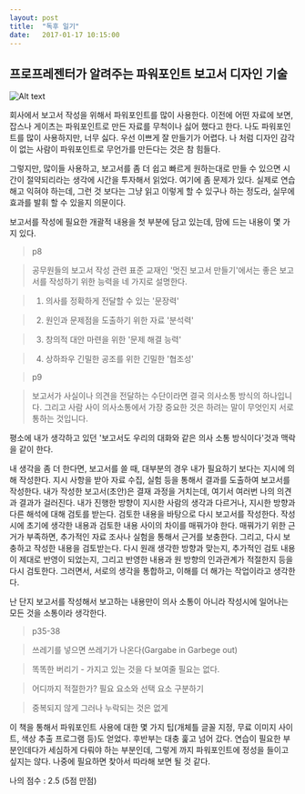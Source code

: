 ```yaml
---
layout: post
title:  "독후 일기"
date:   2017-01-17 10:15:00
---
```


## 프로프레젠터가 알려주는 파워포인트 보고서 디자인 기술

![Alt text](/home/Jekyll/mysite/Park-Youngjeung.github.io/images/20170117-1.jpg)

회사에서 보고서 작성을 위해서 파워포인트를 많이 사용한다. 이전에 어떤 자료에 보면, 잡스나 게이츠는 파워포인트로 만든 자료를 무척이나 싫어 했다고 한다.
나도 파워포인트를 많이 사용하지만, 너무 싫다. 우선 이쁘게 잘 만들기가 어렵다. 나 처럼 디자인 감각이 없는 사람이 파워포인트로 무언가를 만든다는 것은 참 힘들다.


그렇지만, 많이들 사용하고, 보고서를 좀 더 쉽고 빠르게 원하는대로 만들 수 있으면 시간이 절약되리라는 생각에 시간을 투자해서 읽었다.
여기에 좀 문제가 있다. 실제로 연습해고 익혀야 하는데, 그런 것 보다는 그냥 읽고 이렇게 할 수 있구나 하는 정도라, 실무에 효과를 발휘 할 수 있을지 의문이다.

보고서를 작성에 필요한 개괄적 내용을 첫 부분에 담고 있는데, 맘에 드는 내용이 몇 가지 있다.

> p8

> 공무원들의 보고서 작성 관련 표준 교재인 '멋진 보고서 만들기'에서는 좋은 보고서를 작성하기 위한 능력을 네 가지로 설명한다.

> 1) 의사를 정확하게 전달할 수 있는 '문장력'

> 2) 원인과 문제점을 도출하기 위한 자료 '분석력'

> 3) 창의적 대안 마련을 위한 '문제 해결 능력'

> 4) 상하좌우 긴밀한 공조를 위한 긴밀한 '협조성'


> p9

> 보고서가 사실이나 의견을 전달하는 수단이라면 결국 의사소통 방식의 하나입니다. 그리고 사람 사이 의사소통에서 가장 중요한 것은 하려는 말이 무엇인지 서로 통하는 것입니다.

평소에 내가 생각하고 있던 '보고서도 우리의 대화와 같은 의사 소통 방식이다'것과 맥락을 같이 한다.

내 생각을 좀 더 한다면, 보고서를 쓸 때, 대부분의 경우 내가 필요하기 보다는 지시에 의해 작성한다. 지시 사항을 받아 자료 수집, 실험 등을 통해서 결과를 도출하여 보고서를 작성한다.
내가 작성한 보고서(초안)은 결재 과정을 거치는데, 여기서 여러번 나의 의견과 결과가 걸러진다. 내가 진행한 방향이 지시한 사람의 생각과 다르거나, 지시한 방향과 다른 해석에 대해 검토를 받는다.
검토한 내용을 바탕으로 다시 보고서를 작성한다. 작성시에 초기에 생각한 내용과 검토한 내용 사이의 차이를 매꿔가야 한다. 매꿔가기 위한 근거가 부족하면, 추가적인 자료 조사나 실험을 통해서 근거를 보충한다.
그리고, 다시 보충하고 작성한 내용을 검토받는다. 다시 원래 생각한 방향과 맞는지, 추가적인 검토 내용이 제대로 반영이 되었는지, 그리고 반영한 내용과 원 방향의 인과관계가 적절한지 등을 다시 검토한다.
그러면서, 서로의 생각을 통합하고, 이해를 더 해가는 작업이라고 생각한다.

난 단지 보고서를 작성해서 보고하는 내용만이 의사 소통이 아니라 작성시에 일어나는 모든 것을 소통이라 생각한다.




> p35-38

> 쓰레기를 넣으면 쓰레기가 나온다(Gargabe in Garbege out)

> 똑똑한 버리기 - 가지고 있는 것을 다 보여줄 필요는 없다.

> 어디까지 적절한가? 필요 요소와 선택 요소 구분하기

> 중복되지 않게 그러나 누락되는 것은 없게



이 책을 통해서 파워포인트 사용에 대한 몇 가지 팁(개체틀 글꼴 지정, 무료 이미지 사이트, 색상 추출 프로그램 등)도 얻었다.
후반부는 대충 훑고 넘어 갔다. 연습이 필요한 부분인데다가 세심하게 다뤄야 하는 부분인데, 그렇게 까지 파워포인트에 정성을 들이고 싶지는 않다.
나중에 필요하면 찾아서 따라해 보면 될 것 같다.

나의 점수 : 2.5 (5점 만점)
